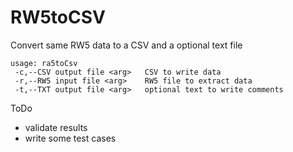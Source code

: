 # RW5toCSV
Convert same RW5 data to a CSV and a optional text file
``````
usage: ra5toCsv
 -c,--CSV output file <arg>   CSV to write data
 -r,--RW5 input file <arg>    RW5 file to extract data
 -t,--TXT output file <arg>   optional text to write comments
``````

ToDo
* validate results
* write some test cases
